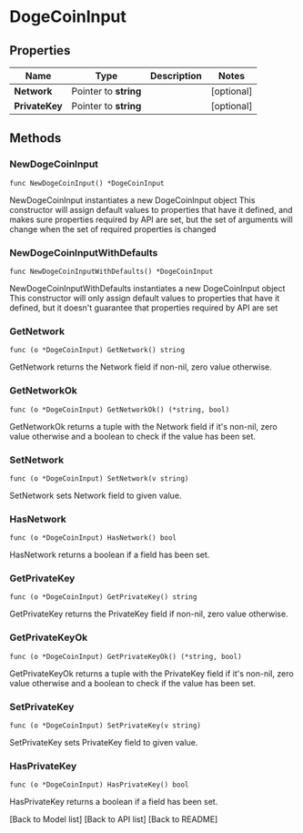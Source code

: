 # DogeCoinInput

## Properties

| Name           | Type                  | Description | Notes       |
| -------------- | --------------------- | ----------- | ----------- |
| **Network**    | Pointer to **string** |             | \[optional] |
| **PrivateKey** | Pointer to **string** |             | \[optional] |

## Methods

### NewDogeCoinInput

`func NewDogeCoinInput() *DogeCoinInput`

NewDogeCoinInput instantiates a new DogeCoinInput object This constructor will assign default values to properties that have it defined, and makes sure properties required by API are set, but the set of arguments will change when the set of required properties is changed

### NewDogeCoinInputWithDefaults

`func NewDogeCoinInputWithDefaults() *DogeCoinInput`

NewDogeCoinInputWithDefaults instantiates a new DogeCoinInput object This constructor will only assign default values to properties that have it defined, but it doesn't guarantee that properties required by API are set

### GetNetwork

`func (o *DogeCoinInput) GetNetwork() string`

GetNetwork returns the Network field if non-nil, zero value otherwise.

### GetNetworkOk

`func (o *DogeCoinInput) GetNetworkOk() (*string, bool)`

GetNetworkOk returns a tuple with the Network field if it's non-nil, zero value otherwise and a boolean to check if the value has been set.

### SetNetwork

`func (o *DogeCoinInput) SetNetwork(v string)`

SetNetwork sets Network field to given value.

### HasNetwork

`func (o *DogeCoinInput) HasNetwork() bool`

HasNetwork returns a boolean if a field has been set.

### GetPrivateKey

`func (o *DogeCoinInput) GetPrivateKey() string`

GetPrivateKey returns the PrivateKey field if non-nil, zero value otherwise.

### GetPrivateKeyOk

`func (o *DogeCoinInput) GetPrivateKeyOk() (*string, bool)`

GetPrivateKeyOk returns a tuple with the PrivateKey field if it's non-nil, zero value otherwise and a boolean to check if the value has been set.

### SetPrivateKey

`func (o *DogeCoinInput) SetPrivateKey(v string)`

SetPrivateKey sets PrivateKey field to given value.

### HasPrivateKey

`func (o *DogeCoinInput) HasPrivateKey() bool`

HasPrivateKey returns a boolean if a field has been set.

\[Back to Model list] \[Back to API list] \[Back to README]
